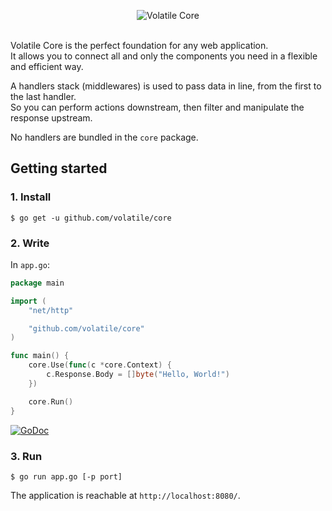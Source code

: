 <p align="center"><img src="https://cloud.githubusercontent.com/assets/9503891/8640462/d662825e-28f9-11e5-9013-f20a37ab7747.png" alt="Volatile Core" title="Volatile Core"><br><br></p>

Volatile Core is the perfect foundation for any web application.  
It allows you to connect all and only the components you need in a flexible and efficient way.

A handlers stack (middlewares) is used to pass data in line, from the first to the last handler.  
So you can perform actions downstream, then filter and manipulate the response upstream.

No handlers are bundled in the `core` package.

## Getting started

### 1. Install

```Shell
$ go get -u github.com/volatile/core
```

### 2. Write

In `app.go`:

```Go
package main

import (
	"net/http"

	"github.com/volatile/core"
)

func main() {
	core.Use(func(c *core.Context) {
		c.Response.Body = []byte("Hello, World!")
	})

	core.Run()
}
```

[![GoDoc](https://godoc.org/github.com/volatile/core?status.svg)](https://godoc.org/github.com/volatile/core)

### 3. Run

```Shell
$ go run app.go [-p port]
```

The application is reachable at `http://localhost:8080/`.
